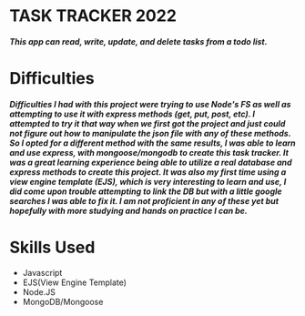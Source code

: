 # TASK TRACKER 2022

##### This app can read, write, update, and delete tasks from a todo list.



# Difficulties

##### Difficulties I had with this project were trying to use Node's FS as well as attempting to use it with express methods (get, put, post, etc). I attempted to try it that way when we first got the project and just could not figure out how to manipulate the json file with any of these methods. So I opted for a different method with the same results, I was able to learn and use express, with mongoose/mongodb to create this task tracker. It was a great learning experience being able to utilize a real database and express methods to create this project. It was also my first time using a view engine template (EJS), which is very interesting to learn and use, I did come upon trouble attempting to link the DB but with a little google searches I was able to fix it. I am not proficient in any of these yet but hopefully with more studying and hands on practice I can be.

# Skills Used
* Javascript
* EJS(View Engine Template)
* Node.JS
* MongoDB/Mongoose
